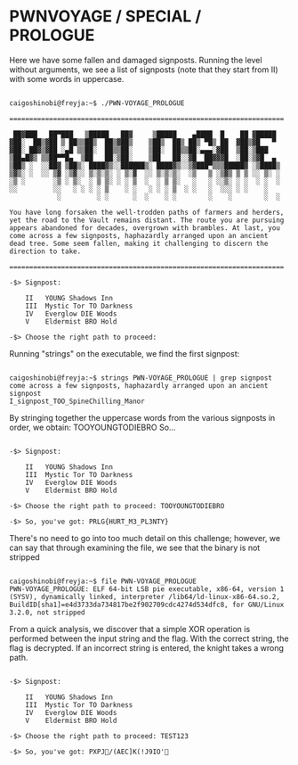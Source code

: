# PWNVOYAGE / SPECIAL / PROLOGUE

Here we have some fallen and damaged signposts. 
Running the level without arguments, we see a list of signposts (note that they start from II) with some words in uppercase.

```

caigoshinobi@freyja:~$ ./PWN-VOYAGE_PROLOGUE

=====================================================================

 ██▓███   ██▀███   ▒█████   ██▓     ▒█████    ▄████  █    ██ ▓█████
▓██░  ██▒▓██ ▒ ██▒▒██▒  ██▒▓██▒    ▒██▒  ██▒ ██▒ ▀█▒ ██  ▓██▒▓█   ▀
▓██░ ██▓▒▓██ ░▄█ ▒▒██░  ██▒▒██░    ▒██░  ██▒▒██░▄▄▄░▓██  ▒██░▒███
▒██▄█▓▒ ▒▒██▀▀█▄  ▒██   ██░▒██░    ▒██   ██░░▓█  ██▓▓▓█  ░██░▒▓█  ▄
▒██▒ ░  ░░██▓ ▒██▒░ ████▓▒░░██████▒░ ████▓▒░░▒▓███▀▒▒▒█████▓ ░▒████▒
▒▓▒░ ░  ░░ ▒▓ ░▒▓░░ ▒░▒░▒░ ░ ▒░▓  ░░ ▒░▒░▒░  ░▒   ▒ ░▒▓▒ ▒ ▒ ░░ ▒░ ░
░▒ ░       ░▒ ░ ▒░  ░ ▒ ▒░ ░ ░ ▒  ░  ░ ▒ ▒░   ░   ░ ░░▒░ ░ ░  ░ ░  ░
░░         ░░   ░ ░ ░ ░ ▒    ░ ░   ░ ░ ░ ▒  ░ ░   ░  ░░░ ░ ░    ░
            ░         ░ ░      ░  ░    ░ ░        ░    ░        ░  ░

You have long forsaken the well-trodden paths of farmers and herders,
yet the road to the Vault remains distant. The route you are pursuing
appears abandoned for decades, overgrown with brambles. At last, you
come across a few signposts, haphazardly arranged upon an ancient
dead tree. Some seem fallen, making it challenging to discern the
direction to take.

=====================================================================

-$> Signpost:

    II   YOUNG Shadows Inn
    III  Mystic Tor TO Darkness
    IV   Everglow DIE Woods
    V    Eldermist BRO Hold

-$> Choose the right path to proceed:

```

Running "strings" on the executable, we find the first signpost:

```

caigoshinobi@freyja:~$ strings PWN-VOYAGE_PROLOGUE | grep signpost
come across a few signposts, haphazardly arranged upon an ancient
signpost
I_signpost_TOO_SpineChilling_Manor

```

By stringing together the uppercase words from the various signposts in order, we obtain: TOOYOUNGTODIEBRO
So...

```

-$> Signpost:

    II   YOUNG Shadows Inn
    III  Mystic Tor TO Darkness
    IV   Everglow DIE Woods
    V    Eldermist BRO Hold

-$> Choose the right path to proceed: TOOYOUNGTODIEBRO

-$> So, you've got: PRLG{HURT_M3_PL3NTY}

```

There's no need to go into too much detail on this challenge; however, we can say that through examining the file, we see that the binary is not stripped

```

caigoshinobi@freyja:~$ file PWN-VOYAGE_PROLOGUE
PWN-VOYAGE_PROLOGUE: ELF 64-bit LSB pie executable, x86-64, version 1 (SYSV), dynamically linked, interpreter /lib64/ld-linux-x86-64.so.2, BuildID[sha1]=e4d3733da734817be2f902709cdc4274d534dfc8, for GNU/Linux 3.2.0, not stripped

```

From a quick analysis, we discover that a simple XOR operation is performed between the input string and the flag. 
With the correct string, the flag is decrypted. If an incorrect string is entered, the knight takes a wrong path.

```

-$> Signpost:

    II   YOUNG Shadows Inn
    III  Mystic Tor TO Darkness
    IV   Everglow DIE Woods
    V    Eldermist BRO Hold

-$> Choose the right path to proceed: TEST123

-$> So, you've got: PXPJ/(AEC]K(!J9IO'

```



